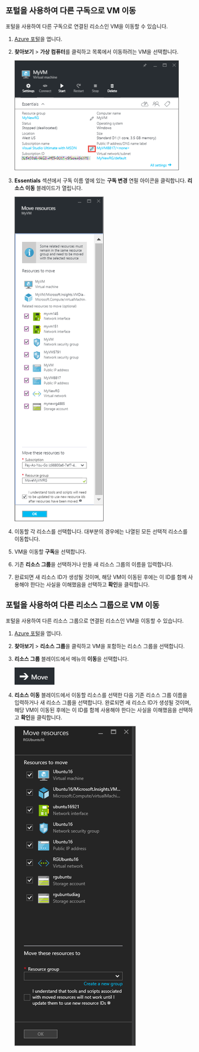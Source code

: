 

## 포털을 사용하여 다른 구독으로 VM 이동

포털을 사용하여 다른 구독으로 연결된 리소스인 VM을 이동할 수 있습니다.

1. [Azure 포털](https://portal.azure.com)을 엽니다.
2. **찾아보기** > **가상 컴퓨터**를 클릭하고 목록에서 이동하려는 VM을 선택합니다.
	
	![연필 아이콘을 클릭하여 리소스 이동 블레이드를 여는 Essentials 섹션 스크린샷](./media/virtual-machines-common-move-vm/move-button.png)
	
3. **Essentials** 섹션에서 구독 이름 옆에 있는 **구독 변경** 연필 아이콘을 클릭합니다. **리소스 이동** 블레이드가 열립니다.
	
	![리소스 이동 블레이드의 스크린샷](./media/virtual-machines-common-move-vm/move.png)
	
4. 이동할 각 리소스를 선택합니다. 대부분의 경우에는 나열된 모든 선택적 리소스를 이동합니다.
5. VM을 이동할 **구독**을 선택합니다.
6. 기존 **리소스 그룹**을 선택하거나 만들 새 리소스 그룹의 이름을 입력합니다.
7. 완료되면 새 리소스 ID가 생성될 것이며, 해당 VM이 이동된 후에는 이 ID를 함께 사용해야 한다는 사실을 이해했음을 선택하고 **확인**을 클릭합니다.

## 포털을 사용하여 다른 리소스 그룹으로 VM 이동

포털을 사용하여 다른 리소스 그룹으로 연결된 리소스인 VM을 이동할 수 있습니다.

1. [Azure 포털](https://portal.azure.com)을 엽니다.
2. **찾아보기** > **리소스 그룹**을 클릭하고 VM을 포함하는 리소스 그룹을 선택합니다.
3. **리소스 그룹** 블레이드에서 메뉴의 **이동**을 선택합니다.
	
	![리소스 그룹 메뉴에 있는 이동 단추의 스크린샷](./media/virtual-machines-common-move-vm/move-rg.png)
	
3. **리소스 이동** 블레이드에서 이동할 리소스를 선택한 다음 기존 리소스 그룹 이름을 입력하거나 새 리소스 그룹을 선택합니다. 완료되면 새 리소스 ID가 생성될 것이며, 해당 VM이 이동된 후에는 이 ID를 함께 사용해야 한다는 사실을 이해했음을 선택하고 **확인**을 클릭합니다.
	
	![리소스 이동 블레이드의 스크린샷](./media/virtual-machines-common-move-vm/move-rg-list.png)

<!---HONumber=AcomDC_0810_2016-->